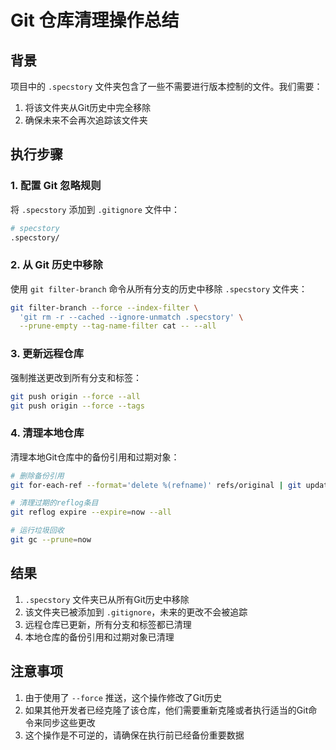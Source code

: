 # Git 仓库清理操作总结

## 背景

项目中的 `.specstory` 文件夹包含了一些不需要进行版本控制的文件。我们需要：
1. 将该文件夹从Git历史中完全移除
2. 确保未来不会再次追踪该文件夹

## 执行步骤

### 1. 配置 Git 忽略规则

将 `.specstory` 添加到 `.gitignore` 文件中：

```bash
# specstory
.specstory/
```

### 2. 从 Git 历史中移除

使用 `git filter-branch` 命令从所有分支的历史中移除 `.specstory` 文件夹：

```bash
git filter-branch --force --index-filter \
  'git rm -r --cached --ignore-unmatch .specstory' \
  --prune-empty --tag-name-filter cat -- --all
```

### 3. 更新远程仓库

强制推送更改到所有分支和标签：

```bash
git push origin --force --all
git push origin --force --tags
```

### 4. 清理本地仓库

清理本地Git仓库中的备份引用和过期对象：

```bash
# 删除备份引用
git for-each-ref --format='delete %(refname)' refs/original | git update-ref --stdin

# 清理过期的reflog条目
git reflog expire --expire=now --all

# 运行垃圾回收
git gc --prune=now
```

## 结果

1. `.specstory` 文件夹已从所有Git历史中移除
2. 该文件夹已被添加到 `.gitignore`，未来的更改不会被追踪
3. 远程仓库已更新，所有分支和标签都已清理
4. 本地仓库的备份引用和过期对象已清理

## 注意事项

1. 由于使用了 `--force` 推送，这个操作修改了Git历史
2. 如果其他开发者已经克隆了该仓库，他们需要重新克隆或者执行适当的Git命令来同步这些更改
3. 这个操作是不可逆的，请确保在执行前已经备份重要数据 